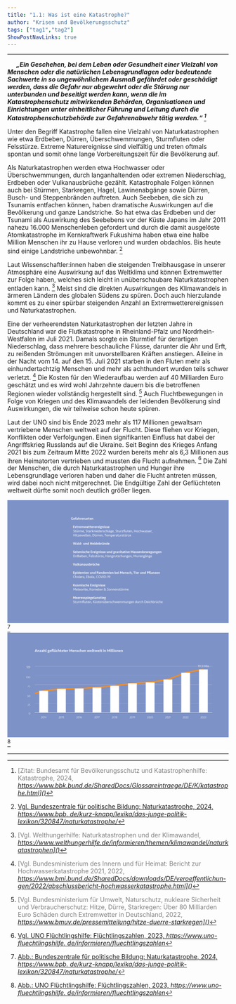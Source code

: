 ```yaml
---
title: "1.1: Was ist eine Katastrophe?"
author: "Krisen und Bevölkerungsschutz"
tags: ["tag1","tag2"]
ShowPostNavLinks: true
---
```

***
<i><b><div style="text-indent: 20px;">
„Ein Geschehen, bei dem Leben oder
Gesundheit einer Vielzahl von Menschen
oder die natürlichen Lebensgrundlagen
oder bedeutende Sachwerte in so ungewöhnlichem
Ausmaß gefährdet oder
geschädigt werden, dass die Gefahr nur
abgewehrt oder die Störung nur unterbunden
und beseitigt werden kann, wenn
die im Katastrophenschutz mitwirkenden
Behörden, Organisationen und Einrichtungen
unter einheitlicher Führung und Leitung
durch die Katastrophenschutzbehörde zur
Gefahrenabwehr tätig werden.“ [^1]
</div></i></b> 

Unter den Begriff Katastrophe fallen eine Vielzahl von Naturkatastrophen
wie etwa Erdbeben, Dürren, Überschwemmungen,
Sturmfluten oder Felsstürze. Extreme Naturereignisse sind
vielfältig und treten oftmals spontan und somit ohne lange
Vorbereitungszeit für die Bevölkerung auf.

Als Naturkatastrophen werden etwa Hochwasser oder
Überschwemmungen, durch langanhaltenden oder extremen
Niederschlag, Erdbeben oder Vulkanausbrüche gezählt. Katastrophale
Folgen können auch bei Stürmen, Starkregen, Hagel,
Lawinenabgänge sowie Dürren, Busch- und Steppenbränden
auftreten. Auch Seebeben, die sich zu Tsunamis entfachen
können, haben dramatische Auswirkungen auf die Bevölkerung
und ganze Landstriche. So hat etwa das Erdbeben und der
Tsunami als Auswirkung des Seebebens vor der Küste Japans im
Jahr 2011 nahezu 16.000 Menschenleben gefordert und durch
die damit ausgelöste Atomkatastrophe im Kernkraftwerk
Fukushima haben etwa eine halbe Million Menschen ihr zu
Hause verloren und wurden obdachlos. Bis heute sind einige
Landstriche unbewohnbar. [^2]

Laut Wissenschaftler:innen haben die steigenden Treibhausgase
in unserer Atmosphäre eine Auswirkung auf das Weltklima und
können Extremwetter zur Folge haben, welches sich leicht in
unüberschaubare Naturkatastrophen entladen kann. [^3]
Meist sind die direkten Auswirkungen des Klimawandels in
ärmeren Ländern des globalen Südens zu spüren. Doch auch
hierzulande kommt es zu einer spürbar steigenden Anzahl an
Extremwetterereignissen und Naturkatastrophen.

Eine der verheerendsten Naturkatastrophen der letzten Jahre
in Deutschland war die Flutkatastrophe in Rheinland-Pfalz und
Nordrhein-Westfalen im Juli 2021. Damals sorgte ein Sturmtief
für derartigen Niederschlag, dass mehrere beschauliche Flüsse,
darunter die Ahr und Erft, zu reißenden Strömungen mit unvorstellbaren
Kräften anstiegen. Alleine in der Nacht vom 14. auf den
15. Juli 2021 starben in den Fluten mehr als einhundertachtzig
Menschen und mehr als achthundert wurden teils schwer verletzt.
[^4] Die Kosten für den Wiederaufbau werden auf 40 Milliarden
Euro geschätzt und es wird wohl Jahrzehnte dauern bis die
betroffenen Regionen wieder vollständig hergestellt sind. [^5]
Auch Fluchtbewegungen in Folge von Kriegen und des Klimawandels
der leidenden Bevölkerung sind Auswirkungen, die wir
teilweise schon heute spüren.

Laut der UNO sind bis Ende 2023 mehr als 117 Millionen gewaltsam
vertriebene Menschen weltweit auf der Flucht. Diese fliehen
vor Kriegen, Konflikten oder Verfolgungen. Einen signifikanten
Einfluss hat dabei der Angriffskrieg Russlands auf die Ukraine.
Seit Beginn des Krieges Anfang 2021 bis zum Zeitraum Mitte
2022 wurden bereits mehr als 6,3 Millionen aus ihren Heimatorten
vertrieben und mussten die Flucht aufnehmen. [^6] Die Zahl der
Menschen, die durch Naturkatastrophen und Hunger ihre Lebensgrundlage
verloren haben und daher die Flucht antreten müssen,
wird dabei noch nicht mitgerechnet. Die Endgültige Zahl der
Geflüchteten weltweit dürfte somit noch deutlich größer liegen.

![Auflistung aller Gefahren](G1_Gefahren_RGB.jpg)[^7]
![Anzahl Geflüchteter](G2_Flucht_RGB.jpg)[^8]

***
[^1]: <font color="grey">[Zitat: Bundesamt für Bevölkerungsschutz und Katastrophenhilfe: Katastrophe, 2024, <i> <u> https://www.bbk.bund.de/SharedDocs/Glossareintraege/DE/K/katastrophe.html]()</font></u></i>
[^2]: <font color="grey">[Vgl. Bundeszentrale für politische Bildung: Naturkatastrophe, 2024, <i> <u>  https://www.bpb.
de/kurz-knapp/lexika/das-junge-politik-lexikon/320847/naturkatastrophe/]()</font></u></i>
[^3]: <font color="grey">[Vgl. Welthungerhilfe: Naturkatastrophen und der Klimawandel, <i> <u> https://www.welthungerhilfe.de/informieren/themen/klimawandel/naturkatastrophen]()</font></u></i>
[^4]: <font color="grey">[Vgl. Bundesministerium des Innern und für Heimat: Bericht zur Hochwasserkatastrophe
2021, 2022, <i> <u>https://www.bmi.bund.de/SharedDocs/downloads/DE/veroeffentlichun-gen/2022/abschlussbericht-hochwasserkatastrophe.html]()</font></u></i>
[^5]: <font color="grey">[Vgl. Bundesministerium für Umwelt, Naturschutz, nukleare Sicherheit und Verbraucherschutz:
Hitze, Dürre, Starkregen: Über 80 Milliarden Euro Schäden durch Extremwetter
in Deutschland, 2022, <i> <u> https://www.bmuv.de/pressemitteilung/hitze-duerre-starkregen]()</font></u></i>
[^6]: <font color="grey">[Vgl. UNO Flüchtlingshilfe: Flüchtlingszahlen, 2023, <i> <u> https://www.uno-fluechtlingshilfe.
de/informieren/fluechtlingszahlen]()</font></u></i>
[^7]: <font color="grey">[Abb.: Bundeszentrale für politische Bildung: Naturkatastrophe, 2024, <i> <u>  https://www.bpb.
de/kurz-knapp/lexika/das-junge-politik-lexikon/320847/naturkatastrophe/]()</font></u></i>
[^8]: <font color="grey">[Abb.: UNO Flüchtlingshilfe: Flüchtlingszahlen, 2023, <i> <u> https://www.uno-fluechtlingshilfe.
de/informieren/fluechtlingszahlen]()</font></u></i>
